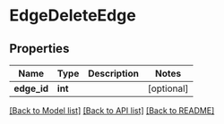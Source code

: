 # EdgeDeleteEdge

## Properties
Name | Type | Description | Notes
------------ | ------------- | ------------- | -------------
**edge_id** | **int** |  | [optional] 

[[Back to Model list]](../README.md#documentation-for-models) [[Back to API list]](../README.md#documentation-for-api-endpoints) [[Back to README]](../README.md)


